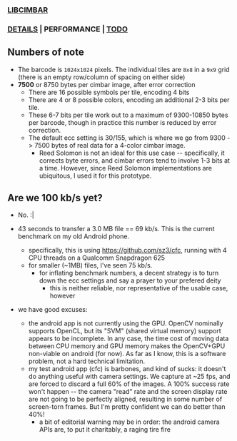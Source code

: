 ### [LIBCIMBAR](https://github.com/sz3/libcimbar)
### [DETAILS](DETAILS.md) | PERFORMANCE | [TODO](TODO.md)

## Numbers of note

* The barcode is `1024x1024` pixels. The individual tiles are `8x8` in a `9x9` grid (there is an empty row/column of spacing on either side)
* **7500** or 8750 bytes per cimbar image, after error correction
	* There are 16 possible symbols per tile, encoding 4 bits
	* There are 4 or 8 possible colors, encoding an additional 2-3 bits per tile.
	* These 6-7 bits per tile work out to a maximum of 9300-10850 bytes per barcode, though in practice this number is reduced by error correction.
	* The default ecc setting is 30/155, which is where we go from 9300 -> 7500 bytes of real data for a 4-color cimbar image.
		* Reed Solomon is not an ideal for this use case -- specifically, it corrects byte errors, and cimbar errors tend to involve 1-3 bits at a time. However, since Reed Solomon implementations are ubiquitous, I used it for this prototype.

## Are we 100 kb/s yet?

* No. :|

* 43 seconds to transfer a 3.0 MB file == 69 kb/s. This is the current benchmark on my old Android phone.
	* specifically, this is using https://github.com/sz3/cfc, running with 4 CPU threads on a Qualcomm Snapdragon 625
	* for smaller (~1MB) files, I've seen 75 kb/s.
		* for inflating benchmark numbers, a decent strategy is to turn down the ecc settings and say a prayer to your prefered deity
			* this is neither reliable, nor representative of the usable case, however

* we have good excuses:
	* the android app is not currently using the GPU. OpenCV nominally supports OpenCL, but its "SVM" (shared virtual memory) support appears to be incomplete. In any case, the time cost of moving data between CPU memory and GPU memory makes the OpenCV+GPU non-viable on android (for now). As far as I know, this is a software problem, not a hard technical limitation.
	* my test android app (cfc) is barbones, and kind of sucks: it doesn't do anything useful with camera settings. We capture at ~25 fps, and are forced to discard a full 60% of the images. A 100% success rate won't happen -- the camera "read" rate and the screen display rate are not going to be perfectly aligned, resulting in some number of screen-torn frames. But I'm pretty confident we can do better than 40%!
		* a bit of editorial warning may be in order: the android camera APIs are, to put it charitably, a raging tire fire
